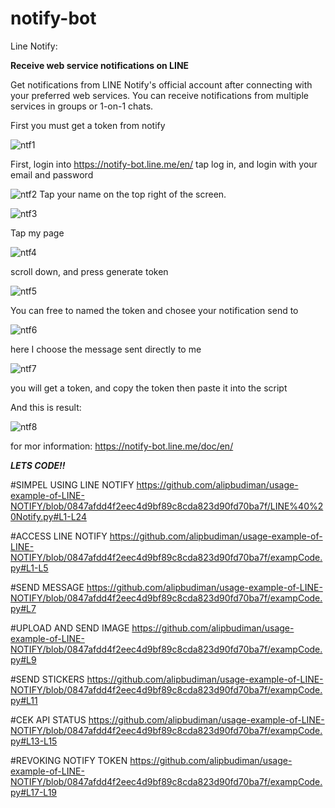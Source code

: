 # notify-bot

Line Notify:

**Receive web service notifications on LINE**

Get notifications from LINE Notify's official account after connecting with your preferred web services.
You can receive notifications from multiple services in groups or 1-on-1 chats.

First you must get a token from notify

![ntf1](https://user-images.githubusercontent.com/82330418/131310596-ffc78c9c-8693-4bca-86d6-8ef4dddc9b15.PNG)

First, login into https://notify-bot.line.me/en/ tap log in, and login with your email and password

![ntf2](https://user-images.githubusercontent.com/82330418/131310872-291fc743-0165-4d0c-803b-ba9fd7828b2e.PNG)
Tap your name on the top right of the screen. 

![ntf3](https://user-images.githubusercontent.com/82330418/131311055-0f910a9d-e8b2-4c68-89ea-9f31ac086742.PNG)

Tap my page

![ntf4](https://user-images.githubusercontent.com/82330418/131311156-ada0f21c-ac48-4109-8bb8-0d555842eeed.PNG)

scroll down, and press generate token

![ntf5](https://user-images.githubusercontent.com/82330418/131311263-3de2b47f-13a5-4e51-803e-c3e7e4b6f53d.PNG)

You can free to named the token and chosee your notification send to

![ntf6](https://user-images.githubusercontent.com/82330418/131311453-2fd9da7b-6560-4da0-92fa-fd1d51ec4991.PNG)

here I choose the message sent directly to me

![ntf7](https://user-images.githubusercontent.com/82330418/131311595-4e85ecbf-4100-49f5-8aa1-fde8e637a241.PNG)

you will get a token, and copy the token then paste it into the script 

And this is result:

![ntf8](https://user-images.githubusercontent.com/82330418/131312074-bff44492-ba09-4d2f-856f-7bd9ceee5a6e.PNG)

for mor information:
https://notify-bot.line.me/doc/en/


_**LETS CODE!!**_

#SIMPEL USING LINE NOTIFY
https://github.com/alipbudiman/usage-example-of-LINE-NOTIFY/blob/0847afdd4f2eec4d9bf89c8cda823d90fd70ba7f/LINE%40%20Notify.py#L1-L24

#ACCESS LINE NOTIFY
https://github.com/alipbudiman/usage-example-of-LINE-NOTIFY/blob/0847afdd4f2eec4d9bf89c8cda823d90fd70ba7f/exampCode.py#L1-L5

#SEND MESSAGE
https://github.com/alipbudiman/usage-example-of-LINE-NOTIFY/blob/0847afdd4f2eec4d9bf89c8cda823d90fd70ba7f/exampCode.py#L7

#UPLOAD AND SEND IMAGE
https://github.com/alipbudiman/usage-example-of-LINE-NOTIFY/blob/0847afdd4f2eec4d9bf89c8cda823d90fd70ba7f/exampCode.py#L9

#SEND STICKERS
https://github.com/alipbudiman/usage-example-of-LINE-NOTIFY/blob/0847afdd4f2eec4d9bf89c8cda823d90fd70ba7f/exampCode.py#L11

#CEK API STATUS
https://github.com/alipbudiman/usage-example-of-LINE-NOTIFY/blob/0847afdd4f2eec4d9bf89c8cda823d90fd70ba7f/exampCode.py#L13-L15

#REVOKING NOTIFY TOKEN
https://github.com/alipbudiman/usage-example-of-LINE-NOTIFY/blob/0847afdd4f2eec4d9bf89c8cda823d90fd70ba7f/exampCode.py#L17-L19


